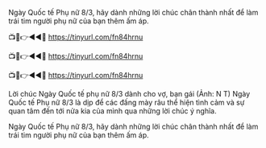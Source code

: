 Ngày Quốc tế Phụ nữ 8/3, hãy dành những lời chúc chân thành nhất để làm trái tim người phụ nữ của bạn thêm ấm áp.

📺📱👉◄◄🔴  https://tinyurl.com/fn84hrnu

📺📱👉◄◄🔴  https://tinyurl.com/fn84hrnu

📺📱👉◄◄🔴  https://tinyurl.com/fn84hrnu


Lời chúc Ngày Quốc tế phụ nữ 8/3 dành cho vợ, bạn gái (Ảnh: N T)
Ngày Quốc tế Phụ nữ 8/3 là dịp để các đấng mày râu thể hiện tình cảm và sự quan tâm đến tới nửa kia của mình qua những lời chúc ý nghĩa.

Ngày Quốc tế Phụ nữ 8/3, hãy dành những lời chúc chân thành nhất để làm trái tim người phụ nữ của bạn thêm ấm áp.
